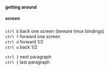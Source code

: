 #### getting around
##### screen
`ctrl b` back one screen (beware tmux bindings)  
`ctrl f` forward one screen  
`ctrl d` forward 1/2  
`ctrl u` back 1/2  

`ctrl }` next paragraph  
`ctrl {` last paragraph  
